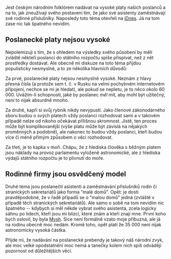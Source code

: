 <!-- dcterms:identifier = riderweblog#229 -->
<!-- dcterms:title = Co je špatného na poslaneckých "rodinných firmách"? -->
<!-- dcterms:abstract = Jest českým národním folklórem nadávat na vysoké platy našich poslanců a na to, jak zneužívají svého postavení tím, že jako své asistenty zaměstnávají své rodinné příslušníky. Já na tom zase nic tak špatného nevidím. -->
<!-- np9:categoryId = 2 -->
<!-- x4w:category = Lidé a jiná zvěř -->
<!-- np9:authorId = 1 -->
<!-- np9:authorEmail = michal.valasek@altairis.cz -->
<!-- dcterms:creator = Michal Altair Valášek -->
<!-- dcterms:created = 2006-09-24T11:34:21.987+02:00 -->
<!-- dcterms:date = 2006-09-24T11:34:21.987+02:00 -->

Jest českým národním folklórem nadávat na vysoké platy našich poslanců a na to, jak zneužívají svého postavení tím, že jako své asistenty zaměstnávají své rodinné příslušníky. Naposledy toto téma otevřeli na [iDnes](http://zpravy.idnes.cz/rodinne-firmy-zustaly-i-v-nove-snemovne-f07-/domaci.asp?c=A060923_113132_domaci_jan). Já na tom zase nic tak špatného nevidím.

## Poslanecké platy nejsou vysoké

Nepolemizuji s tím, že s ohledem na výsledky svého působení by měli zvláště někteří poslanci do státního rozpočtu spíše přispívat, než z nět prostředky dostávat. Ale obecně mi diskuze na toto téma přijdou populisticky nesmyslné, a to ze několika hlavních důvodů:

Za prvé, poslanecké platy nejsou nesmyslně vysoké. Neznám z hlavy přesná čísla (a protože sem t. č. v Rusku na velmi pochybném internetovém připojení, nechce se mi je hledat), ale pokud se nepletu, je to něco okolo 60 000. Uvážím-li schopnosti, jaké by poslanec *měl* mít, aby mohl být užitečný, není to nijak absurdně mnoho.

Za druhé, kapři si svůj rybník nikdy nevypustí. Jako členové zákonodárného sboru budou o svých platech vždy poslanci rozhodovat sami a v takovém případě nelze od nikoho očekávat přílišnou skromnost. Jistě, ten proces může být komplikovanější (výše platu může být závislá na nějakých proměnných a podobně), ale nakonec to budou vždy poslanci, kteří budou více či méně přímým způsobem o věci rozhodovat.

Za třetí, je to kapka v moři. Chápu, že z hlediska člověka s běžným platem jsou náklady na provoz parlamentu vyloženě astronomické, ale z hlediska výdajů státního rozpočtu je to plivnutí do moře.

## Rodinné firmy jsou osvědčený model

Druhé téma jsou poslanečtí asistenti a zaměstnávání příslušníků rodin či stranických sekretariátů jako forma "malé domů". Opět: je dosti pravděpodobné, že v řadě případů se o "malou domů" jedná (zvláště v případě těch stranických sekretariátů). Ale samo o sobě na tom nevidím nic špatného -- kdybych si měl někde vybrat svého asistenta, zcela logicky sáhnu po lidech, kteří jsou mi blízcí, které znám a kteří znají mne. První koho bych oslovil, by byla [Mysh](http://www.bestijka.cz/). Sice není formálně vzato moje příbuzná, ale já na rodinu obecně moc nedám. Kromě toho, opět platí že 35 000 není nijak astronomicky vysoká částka.

Přijde mi, že nadávání na poslanecké prebendy je takový náš národní zvyk, ale moc velké opodstatnění moc nemá a tanečky kolem nich spíš odvádějí pozornost od důležitějších věcí.